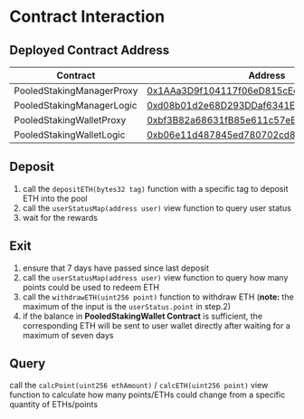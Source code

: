 # Contract Interaction

## **Deployed Contract Address**

<table><thead><tr><th width="288">Contract</th><th>Address</th></tr></thead><tbody><tr><td>PooledStakingManagerProxy</td><td><a href="https://etherscan.io/address/0x1AAa3D9f104117f06eD815cEcc9ef0C6a831c67F">0x1AAa3D9f104117f06eD815cEcc9ef0C6a831c67F</a></td></tr><tr><td>PooledStakingManagerLogic</td><td><a href="https://etherscan.io/address/0xd08b01d2e68D293DDaf6341E1b3BAd8eAa1F1530">0xd08b01d2e68D293DDaf6341E1b3BAd8eAa1F1530</a></td></tr><tr><td>PooledStakingWalletProxy</td><td><a href="https://etherscan.io/address/0xbf3B82a68631fB85e611c57eB6F0d75bEae12765">0xbf3B82a68631fB85e611c57eB6F0d75bEae12765</a></td></tr><tr><td>PooledStakingWalletLogic</td><td><a href="https://etherscan.io/address/0xb06e11d487845ed780702cd87125efc4cf518fec">0xb06e11d487845ed780702cd87125efc4cf518fec</a></td></tr></tbody></table>

## **Deposit**

1. call the `depositETH(bytes32 tag)` function with a specific tag to deposit ETH into the pool
2. call the `userStatusMap(address user)` view function to query user status
3. wait for the rewards

## Exit

1. ensure that 7 days have passed since last deposit
2. call the `userStatusMap(address user)` view function to query how many points could be used to redeem ETH
3. call the `withdrawETH(uint256 point)` function to withdraw ETH (**note:** the maximum of the input is the `userStatus.point` in step.2)
4. if the balance in **PooledStakingWallet Contract** is sufficient, the corresponding ETH will be sent to user wallet directly after waiting for a maximum of seven days

## Query

call the `calcPoint(uint256 ethAmount)` / `calcETH(uint256 point)` view function to calculate how many points/ETHs could change from a specific quantity of ETHs/points

